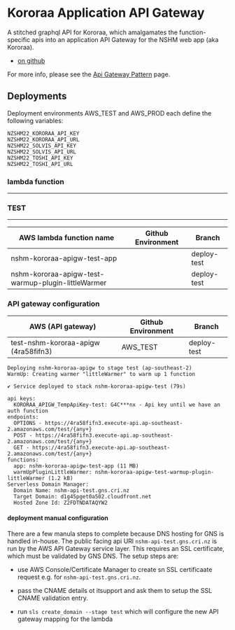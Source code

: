 # Kororaa Application API Gateway

A stitched graphql API for Kororaa, which amalgamates the function-specific apis into an application API Gateway for the NSHM web app (aka Kororaa).

- [on github](https://github.com/GNS-Science/nshm-kororaa-api)

For more info, please see the [Api Gateway Pattern](/nzshm-documentation/architecture/api_gateway_pattern/) page.

## Deployments

Deployment environments AWS_TEST and AWS_PROD each define the following variables:

```
NZSHM22_KORORAA_API_KEY
NZSHM22_KORORAA_API_URL
NZSHM22_SOLVIS_API_KEY
NZSHM22_SOLVIS_API_URL
NZSHM22_TOSHI_API_KEY
NZSHM22_TOSHI_API_URL
```

### lambda function

-----
### TEST
-----

| AWS lambda function name                                    | Github Environment | Branch       |
| ----------------------------------------------------------- | ------------------ | ------------ | 
| nshm-kororaa-apigw-test-app                          |                | deploy-test  | 
| nshm-kororaa-apigw-test-warmup-plugin-littleWarmer  |                | deploy-test  | 


### API gateway configuration
| AWS  (API gateway)                     | Github Environment | Branch       |
| -------------------------------------- | ------------------ | ------------ | 
| test-nshm-kororaa-apigw (4ra58fifn3)   | AWS_TEST           | deploy-test  | 


```
Deploying nshm-kororaa-apigw to stage test (ap-southeast-2)
WarmUp: Creating warmer "littleWarmer" to warm up 1 function

✔ Service deployed to stack nshm-kororaa-apigw-test (79s)

api keys:
  KORORAA_APIGW_TempApiKey-test: G4C***nx - Api key until we have an auth function
endpoints:
  OPTIONS - https://4ra58fifn3.execute-api.ap-southeast-2.amazonaws.com/test/{any+}
  POST - https://4ra58fifn3.execute-api.ap-southeast-2.amazonaws.com/test/{any+}
  GET - https://4ra58fifn3.execute-api.ap-southeast-2.amazonaws.com/test/{any+}
functions:
  app: nshm-kororaa-apigw-test-app (11 MB)
  warmUpPluginLittleWarmer: nshm-kororaa-apigw-test-warmup-plugin-littleWarmer (1.2 kB)
Serverless Domain Manager:
  Domain Name: nshm-api-test.gns.cri.nz
  Target Domain: d1g45pget0a502.cloudfront.net
  Hosted Zone Id: Z2FDTNDATAQYW2

```


#### deployment manual configuration

There are a few manula steps to complete because DNS hosting for GNS is handled in-house. The public facing api URl `nshm-api-test.gns.cri.nz` is run by the AWS API Gateway service layer. This requires an SSL certificate, which must be validated by GNS DNS. The setup steps are:

  - use AWS Console/Certificate Manager to create sn SSL certificaate request e.g. for `nshm-api-test.gns.cri.nz`. 
  
  - pass the CNAME details ot itsupport and ask them to setup the SSL CNAME validation entry.

  - run `sls create_domain --stage test` which will configure the new API gateway mapping for the lambda

